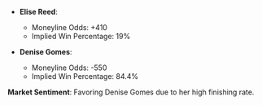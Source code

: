 - **Elise Reed**: 
  - Moneyline Odds: +410
  - Implied Win Percentage: 19%

- **Denise Gomes**:
  - Moneyline Odds: -550
  - Implied Win Percentage: 84.4%

**Market Sentiment**: Favoring Denise Gomes due to her high finishing rate.